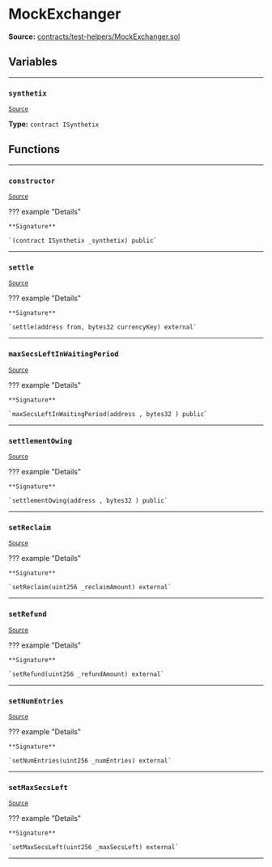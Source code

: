 # MockExchanger

**Source:** [contracts/test-helpers/MockExchanger.sol](https://github.com/Synthetixio/synthetix/tree/develop/contracts/test-helpers/MockExchanger.sol)

## Variables

---

### `synthetix`
<sub>[Source](https://github.com/Synthetixio/synthetix/tree/develop/contracts/test-helpers/MockExchanger.sol#L12)</sub>

**Type:** `contract ISynthetix`

## Functions

---

### `constructor`
<sub>[Source](https://github.com/Synthetixio/synthetix/tree/develop/contracts/test-helpers/MockExchanger.sol#L14)</sub>

??? example "Details"

    **Signature**

    `(contract ISynthetix _synthetix) public`

---

### `settle`
<sub>[Source](https://github.com/Synthetixio/synthetix/tree/develop/contracts/test-helpers/MockExchanger.sol#L19)</sub>

??? example "Details"

    **Signature**

    `settle(address from, bytes32 currencyKey) external`

---

### `maxSecsLeftInWaitingPeriod`
<sub>[Source](https://github.com/Synthetixio/synthetix/tree/develop/contracts/test-helpers/MockExchanger.sol#L41)</sub>

??? example "Details"

    **Signature**

    `maxSecsLeftInWaitingPeriod(address , bytes32 ) public`

---

### `settlementOwing`
<sub>[Source](https://github.com/Synthetixio/synthetix/tree/develop/contracts/test-helpers/MockExchanger.sol#L49)</sub>

??? example "Details"

    **Signature**

    `settlementOwing(address , bytes32 ) public`

---

### `setReclaim`
<sub>[Source](https://github.com/Synthetixio/synthetix/tree/develop/contracts/test-helpers/MockExchanger.sol#L64)</sub>

??? example "Details"

    **Signature**

    `setReclaim(uint256 _reclaimAmount) external`

---

### `setRefund`
<sub>[Source](https://github.com/Synthetixio/synthetix/tree/develop/contracts/test-helpers/MockExchanger.sol#L68)</sub>

??? example "Details"

    **Signature**

    `setRefund(uint256 _refundAmount) external`

---

### `setNumEntries`
<sub>[Source](https://github.com/Synthetixio/synthetix/tree/develop/contracts/test-helpers/MockExchanger.sol#L72)</sub>

??? example "Details"

    **Signature**

    `setNumEntries(uint256 _numEntries) external`

---

### `setMaxSecsLeft`
<sub>[Source](https://github.com/Synthetixio/synthetix/tree/develop/contracts/test-helpers/MockExchanger.sol#L76)</sub>

??? example "Details"

    **Signature**

    `setMaxSecsLeft(uint256 _maxSecsLeft) external`

---


